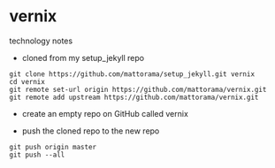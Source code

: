 # vernix

technology notes

* cloned from my setup_jekyll repo
```
git clone https://github.com/mattorama/setup_jekyll.git vernix
cd vernix
git remote set-url origin https://github.com/mattorama/vernix.git
git remote add upstream https://github.com/mattorama/vernix.git
```

* create an empty repo on GitHub called vernix

* push the cloned repo to the new repo
```
git push origin master
git push --all
```
